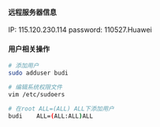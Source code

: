 #### 远程服务器信息
IP: 115.120.230.114
password: 110527.Huawei

#### 用户相关操作
```bash
# 添加用户
sudo adduser budi

# 编辑系统权限文件
vim /etc/sudoers

# 在root ALL=(ALL) ALL下添加用户
budi    ALL=(ALL:ALL)ALL
```

